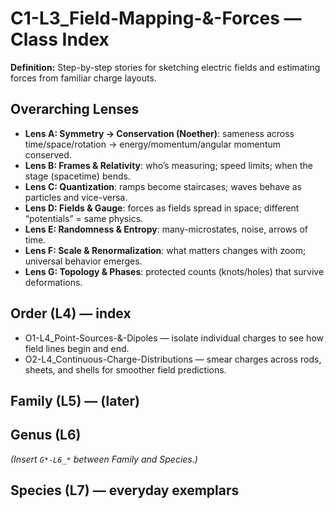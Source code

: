 # C1-L3_Field-Mapping-&-Forces — Class Index
**Definition:** Step-by-step stories for sketching electric fields and estimating forces from familiar charge layouts.
## Overarching Lenses

- **Lens A: Symmetry -> Conservation (Noether)**: sameness across time/space/rotation → energy/momentum/angular momentum conserved.
- **Lens B: Frames & Relativity**: who’s measuring; speed limits; when the stage (spacetime) bends.
- **Lens C: Quantization**: ramps become staircases; waves behave as particles and vice-versa.
- **Lens D: Fields & Gauge**: forces as fields spread in space; different “potentials” = same physics.
- **Lens E: Randomness & Entropy**: many-microstates, noise, arrows of time.
- **Lens F: Scale & Renormalization**: what matters changes with zoom; universal behavior emerges.
- **Lens G: Topology & Phases**: protected counts (knots/holes) that survive deformations.

## Order (L4) — index
- O1-L4_Point-Sources-&-Dipoles — isolate individual charges to see how field lines begin and end.
- O2-L4_Continuous-Charge-Distributions — smear charges across rods, sheets, and shells for smoother field predictions.
## Family (L5) — (later)
## Genus (L6)
_(Insert `G*-L6_*` between Family and Species.)_
## Species (L7) — everyday exemplars
